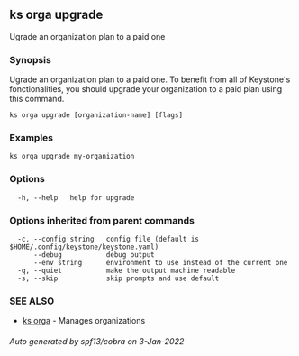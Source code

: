## ks orga upgrade

Ugrade an organization plan to a paid one

### Synopsis

Ugrade an organization plan to a paid one.
To benefit from all of Keystone's fonctionalities, you should upgrade your
organization to a paid plan using this command.


```
ks orga upgrade [organization-name] [flags]
```

### Examples

```
ks orga upgrade my-organization
```

### Options

```
  -h, --help   help for upgrade
```

### Options inherited from parent commands

```
  -c, --config string   config file (default is $HOME/.config/keystone/keystone.yaml)
      --debug           debug output
      --env string      environment to use instead of the current one
  -q, --quiet           make the output machine readable
  -s, --skip            skip prompts and use default
```

### SEE ALSO

* [ks orga](ks_orga.md)	 - Manages organizations

###### Auto generated by spf13/cobra on 3-Jan-2022
